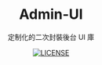 <h1 align="center">Admin-UI</h1>

<p align="center">
定制化的二次封裝後台 UI 庫
</p>

<p align="center">
<a href="./LICENSE" target="__blank"><img src="https://img.shields.io/badge/license-MIT-green" alt="LICENSE"></a>
</p>

